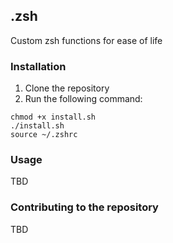 ## .zsh
Custom zsh functions for ease of life

### Installation

1. Clone the repository
2. Run the following command:
```
chmod +x install.sh
./install.sh
source ~/.zshrc
```

### Usage
TBD

### Contributing to the repository
TBD